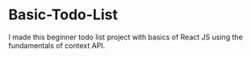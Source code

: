# Basic-Todo-List
I made this beginner todo list project with basics of React JS using the fundamentals of context API.
